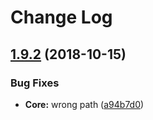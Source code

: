 # Change Log 

<a name="1.9.2"></a>
## [1.9.2](https://github.com/alibaba-fusion/next/compare/1.9.1...1.9.2) (2018-10-15)


### Bug Fixes

* **Core:** wrong path ([a94b7d0](https://github.com/alibaba-fusion/next/commit/a94b7d0))



